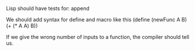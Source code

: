 
Lisp should have tests for:
append

We should add syntax for define and macro like this
(define (newFunc A B) (+ (* A A) B))

If we give the wrong number of inputs to a function, the compiler should tell us.
